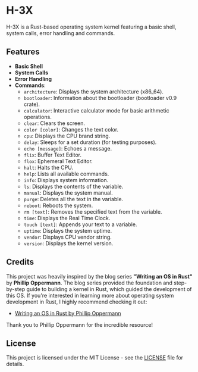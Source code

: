# H-3X

H-3X is a Rust-based operating system kernel featuring a basic shell, system calls, error handling and commands.

## Features

- **Basic Shell**
- **System Calls**
- **Error Handling**
- **Commands**:
  - `architecture`: Displays the system architecture (x86_64).
  - `bootloader`: Information about the bootloader (bootloader v0.9 crate).
  - `calculator`: Interactive calculator mode for basic arithmetic operations.
  - `clear`: Clears the screen.
  - `color [color]`: Changes the text color.
  - `cpu`: Displays the CPU brand string.
  - `delay`: Sleeps for a set duration (for testing purposes).
  - `echo [message]`: Echoes a message.
  - `flix`: Buffer Text Editor.
  - `flox`: Ephemeral Text Editor.
  - `halt`: Halts the CPU.
  - `help`: Lists all available commands.
  - `info`: Displays system information.
  - `ls`: Displays the contents of the variable.
  - `manual`: Displays the system manual.
  - `purge`: Deletes all the text in the variable.
  - `reboot`: Reboots the system.
  - `rm [text]`: Removes the specified text from the variable.
  - `time`: Displays the Real Time Clock.
  - `touch [text]`: Appends your text to a variable.
  - `uptime`: Displays the system uptime.
  - `vendor`: Displays CPU vendor string.
  - `version`: Displays the kernel version.

## Credits

This project was heavily inspired by the blog series **"Writing an OS in Rust"** by **Phillip Oppermann**. The blog series provided the foundation and step-by-step guide to building a kernel in Rust, which guided the development of this OS. If you're interested in learning more about operating system development in Rust, I highly recommend checking it out:

- [Writing an OS in Rust by Phillip Oppermann](https://os.phil-opp.com)

Thank you to Phillip Oppermann for the incredible resource!

## License

This project is licensed under the MIT License - see the [LICENSE](LICENSE) file for details.